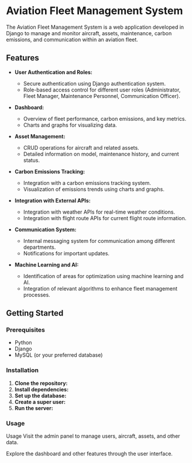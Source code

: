 # Aviation Fleet Management System

The Aviation Fleet Management System is a web application developed in Django to manage and monitor aircraft, assets, maintenance, carbon emissions, and communication within an aviation fleet.

## Features

- **User Authentication and Roles:**
  - Secure authentication using Django authentication system.
  - Role-based access control for different user roles (Administrator, Fleet Manager, Maintenance Personnel, Communication Officer).

- **Dashboard:**
  - Overview of fleet performance, carbon emissions, and key metrics.
  - Charts and graphs for visualizing data.

- **Asset Management:**
  - CRUD operations for aircraft and related assets.
  - Detailed information on model, maintenance history, and current status.

- **Carbon Emissions Tracking:**
  - Integration with a carbon emissions tracking system.
  - Visualization of emissions trends using charts and graphs.

- **Integration with External APIs:**
  - Integration with weather APIs for real-time weather conditions.
  - Integration with flight route APIs for current flight route information.

- **Communication System:**
  - Internal messaging system for communication among different departments.
  - Notifications for important updates.

- **Machine Learning and AI:**
  - Identification of areas for optimization using machine learning and AI.
  - Integration of relevant algorithms to enhance fleet management processes.

## Getting Started

### Prerequisites

- Python
- Django
- MySQL (or your preferred database)

### Installation

1. **Clone the repository:**
2. **Install dependencies:**
3. **Set up the database:**
4. **Create a super user:**
5. **Run the server:**

### Usage
Usage
Visit the admin panel to manage users, aircraft, assets, and other data.


Explore the dashboard and other features through the user interface.

